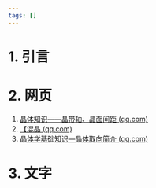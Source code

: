 ```yaml
---
tags: []
---
```

# 1. 引言

# 2. 网页
1. [晶体知识——晶带轴、晶面间距 (qq.com)](https://mp.weixin.qq.com/s/wjfGFGavuKt-EdJSFEKWBA)
2. [【混晶 (qq.com)](https://mp.weixin.qq.com/s/z7y2rrj66bhQYUAVU_CJHQ)
3. [晶体学基础知识—晶体取向简介 (qq.com)](https://mp.weixin.qq.com/s/YeuCWOCJjjiWWJOlq_9tPQ)

# 3. 文字

